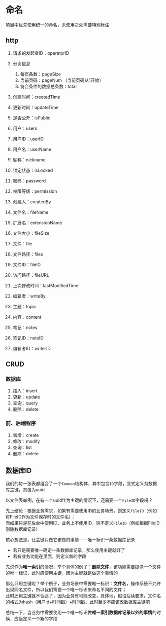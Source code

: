 # 命名

项目中优先使用统一的命名，未使用之处需要特别标注

## http

1. 请求的发起者ID：operatorID
2. 分页信息
    1. 每页条数：pageSize
    2. 当前页码：pageNum （当前页码从1开始）
    3. 符合条件的数据总条数：total
3. 创建时间：createdTime
4. 更新时间：updateTime
5. 是否公开：isPublic

6. 用户：users
7. 用户ID：userID
8. 用户名：userName
9. 昵称：nickname
10. 锁定状态：isLocked
11. 密码：password
12. 权限等级：permission
13. 创建人：createdBy

14. 文件名：fileName
15. 扩展名：extensionName
16. 文件大小：fileSize
17. 文件：file
18. 文件路径：files
19. 文件ID：fileID
20. 访问路径：fileURL
21. 上次修改时间：lastModifiedTime

22. 编辑者：writeBy
23. 主题：topic
24. 内容：content
25. 笔记：notes
26. 笔记ID：noteID
27. 编辑者ID：writerID

## CRUD

### 数据库

1. 插入：insert
2. 更新：update
3. 查询：query
4. 删除：delete

### 前、后端程序

1. 新增：create
2. 修改：modify
3. 查询：list
4. 删除：delete

## 数据库ID

我们的每一张表都组合了一个```Common```结构体，其中包含```ID```字段，显式定义为数据库主键，其值为uuid

以文件表举例，在有一个uuid作为主键的情况下，还需要一个```FileID```字段吗？

先上结论：根据业务需求，如果有需要使用ID的业务场景，则定义```FileID```（例如将FileID作为文件保存时的文件名）；  
而如果只是在后台中使用ID、业务上不使用ID，则不定义```FileID```（例如根据FileID删除数据库记录）

核心想法是，让主键只做它该做的事情——唯一标识一条数据库记录

- 若只是需要唯一确定一条数据库记录，那么使用主键就好了
- 若有业务功能在里面，则定义新的字段

先说作为**唯一索引**的情况，举个具体的例子：**删除文件**，该功能需要提供一个文件的唯一标识，此时应使用主键，因为主键就是做这个事情的

那么只用主键呢？举个例子，业务场景中需要唯一标识：**文件名**，操作系统不允许出现同名文件，所以我们需要一个唯一标识来命名不同的文件；  
此时还用主键就不合适了，因为业务有可能改变，具体地，假设后续要求，文件名的格式为hash（用户id+时间戳）+时间戳，此时至少不应该改数据库主键吧

总结一下，当业务中需要使用一个唯一标识做**唯一索引数据库记录以外的事情**的时候，应当定义一个新的字段
